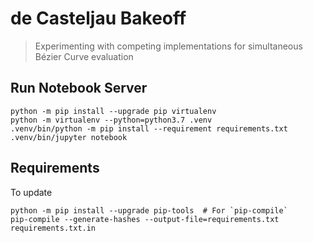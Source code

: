 # de Casteljau Bakeoff

> Experimenting with competing implementations for simultaneous
> B&#XE9;zier Curve evaluation

## Run Notebook Server

```
python -m pip install --upgrade pip virtualenv
python -m virtualenv --python=python3.7 .venv
.venv/bin/python -m pip install --requirement requirements.txt
.venv/bin/jupyter notebook
```

## Requirements

To update

```
python -m pip install --upgrade pip-tools  # For `pip-compile`
pip-compile --generate-hashes --output-file=requirements.txt requirements.txt.in
```
